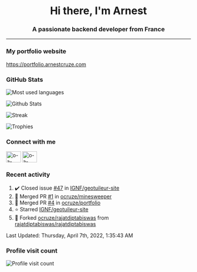 <h1 align="center">Hi there, I'm Arnest</h1>
<h3 align="center">A passionate backend developer from France</h3>

---

### My portfolio website

https://portfolio.arnestcruze.com

### GitHub Stats

![Most used languages](https://github-readme-stats.vercel.app/api/top-langs/?username=ocruze&langs_count=10&layout=compact&hide=tsql)

![Github Stats](https://github-readme-stats.vercel.app/api?username=ocruze&count_private=true&show_icons=true&title_color=fff&text_color=fff&bg_color=30,36d1dc,904e95)

![Streak](https://github-readme-streak-stats.herokuapp.com/?user=ocruze&)

![Trophies](https://github-profile-trophy.vercel.app/?username=ocruze)

### Connect with me

<p align="left">
  <a href="mailto:o.cruze@live.com" target="blank"><img align="center" src="https://upload.wikimedia.org/wikipedia/commons/d/df/Microsoft_Office_Outlook_%282018%E2%80%93present%29.svg" alt="o-a-cruze" height="30" width="40" /></a>
  <a href="https://linkedin.com/in/o-a-cruze" target="blank"><img align="center" src="https://raw.githubusercontent.com/rahuldkjain/github-profile-readme-generator/master/src/images/icons/Social/linked-in-alt.svg" alt="o-a-cruze" height="30" width="40" /></a>
</p>

### Recent activity

<!--RECENT_ACTIVITY:start-->
1. ✔️ Closed issue [#47](https://github.com/IGNF/geotuileur-site/issues/47) in [IGNF/geotuileur-site](https://github.com/IGNF/geotuileur-site)
2. 🎉 Merged PR [#1](https://github.com/ocruze/minesweeper/pull/1) in [ocruze/minesweeper](https://github.com/ocruze/minesweeper)
3. 🎉 Merged PR [#4](https://github.com/ocruze/portfolio/pull/4) in [ocruze/portfolio](https://github.com/ocruze/portfolio)
4. ⭐ Starred [IGNF/geotuileur-site](https://github.com/IGNF/geotuileur-site)
5. 🔱 Forked [ocruze/rajatdiptabiswas](https://github.com/ocruze/rajatdiptabiswas) from [rajatdiptabiswas/rajatdiptabiswas](https://github.com/rajatdiptabiswas/rajatdiptabiswas)
<!--RECENT_ACTIVITY:end-->

<!--RECENT_ACTIVITY:last_update-->
Last Updated: Thursday, April 7th, 2022, 1:35:43 AM
<!--RECENT_ACTIVITY:last_update_end-->

### Profile visit count

![Profile visit count](https://profile-counter.glitch.me/ocruze/count.svg)
